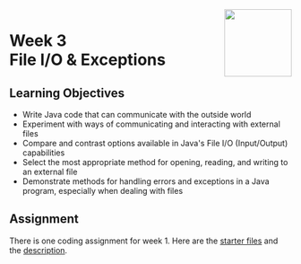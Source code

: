 <a href="../">
  <img src="/img/Inheritance_and_Data_Structures_in_Java_logo.avif" width="120" align="right">
</a>

# Week 3 <br>  File I/O & Exceptions

## Learning Objectives
- Write Java code that can communicate with the outside world
- Experiment with ways of communicating and interacting with external files
- Compare and contrast options available in Java's File I/O (Input/Output) capabilities
- Select the most appropriate method for opening, reading, and writing to an external file
- Demonstrate methods for handling errors and exceptions in a Java program, especially when dealing with files

## Assignment

There is one coding assignment for week 1. Here are the [starter files](./Coding%20Assignment/Starter%20Files) and the [description](./Coding%20Assignment/Inheritance%20&%20Data%20Structures%20in%20Java_Homework%201.pdf). 

